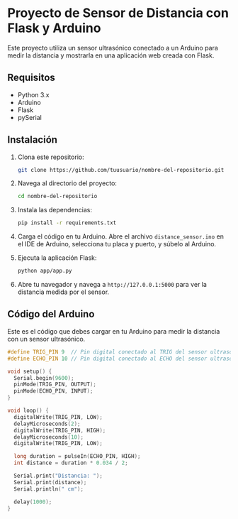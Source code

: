 # Proyecto de Sensor de Distancia con Flask y Arduino

Este proyecto utiliza un sensor ultrasónico conectado a un Arduino para medir la distancia y mostrarla en una aplicación web creada con Flask.

## Requisitos

- Python 3.x
- Arduino
- Flask
- pySerial

## Instalación

1. Clona este repositorio:

    ```bash
    git clone https://github.com/tuusuario/nombre-del-repositorio.git
    ```

2. Navega al directorio del proyecto:

    ```bash
    cd nombre-del-repositorio
    ```

3. Instala las dependencias:

    ```bash
    pip install -r requirements.txt
    ```

4. Carga el código en tu Arduino. Abre el archivo `distance_sensor.ino` en el IDE de Arduino, selecciona tu placa y puerto, y súbelo al Arduino.

5. Ejecuta la aplicación Flask:

    ```bash
    python app/app.py
    ```

6. Abre tu navegador y navega a `http://127.0.0.1:5000` para ver la distancia medida por el sensor.

## Código del Arduino

Este es el código que debes cargar en tu Arduino para medir la distancia con un sensor ultrasónico.

```cpp
#define TRIG_PIN 9  // Pin digital conectado al TRIG del sensor ultrasónico
#define ECHO_PIN 10 // Pin digital conectado al ECHO del sensor ultrasónico

void setup() {
  Serial.begin(9600);
  pinMode(TRIG_PIN, OUTPUT);
  pinMode(ECHO_PIN, INPUT);
}

void loop() {
  digitalWrite(TRIG_PIN, LOW);
  delayMicroseconds(2);
  digitalWrite(TRIG_PIN, HIGH);
  delayMicroseconds(10);
  digitalWrite(TRIG_PIN, LOW);

  long duration = pulseIn(ECHO_PIN, HIGH);
  int distance = duration * 0.034 / 2;

  Serial.print("Distancia: ");
  Serial.print(distance);
  Serial.println(" cm");

  delay(1000);
}
